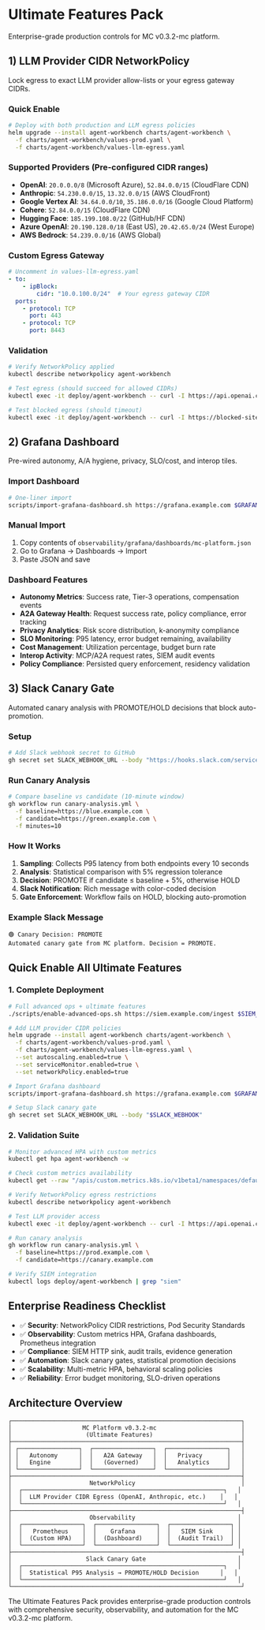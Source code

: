 # Ultimate Features Pack

Enterprise-grade production controls for MC v0.3.2-mc platform.

## 1) LLM Provider CIDR NetworkPolicy

Lock egress to exact LLM provider allow-lists or your egress gateway CIDRs.

### Quick Enable
```bash
# Deploy with both production and LLM egress policies
helm upgrade --install agent-workbench charts/agent-workbench \
  -f charts/agent-workbench/values-prod.yaml \
  -f charts/agent-workbench/values-llm-egress.yaml
```

### Supported Providers (Pre-configured CIDR ranges)
- **OpenAI**: `20.0.0.0/8` (Microsoft Azure), `52.84.0.0/15` (CloudFlare CDN)
- **Anthropic**: `54.230.0.0/15`, `13.32.0.0/15` (AWS CloudFront)
- **Google Vertex AI**: `34.64.0.0/10`, `35.186.0.0/16` (Google Cloud Platform)
- **Cohere**: `52.84.0.0/15` (CloudFlare CDN)
- **Hugging Face**: `185.199.108.0/22` (GitHub/HF CDN)
- **Azure OpenAI**: `20.190.128.0/18` (East US), `20.42.65.0/24` (West Europe)
- **AWS Bedrock**: `54.239.0.0/16` (AWS Global)

### Custom Egress Gateway
```yaml
# Uncomment in values-llm-egress.yaml
- to:
    - ipBlock:
        cidr: "10.0.100.0/24"  # Your egress gateway CIDR
  ports:
    - protocol: TCP
      port: 443
    - protocol: TCP
      port: 8443
```

### Validation
```bash
# Verify NetworkPolicy applied
kubectl describe networkpolicy agent-workbench

# Test egress (should succeed for allowed CIDRs)
kubectl exec -it deploy/agent-workbench -- curl -I https://api.openai.com

# Test blocked egress (should timeout)
kubectl exec -it deploy/agent-workbench -- curl -I https://blocked-site.com
```

## 2) Grafana Dashboard

Pre-wired autonomy, A/A hygiene, privacy, SLO/cost, and interop tiles.

### Import Dashboard
```bash
# One-liner import
scripts/import-grafana-dashboard.sh https://grafana.example.com $GRAFANA_TOKEN
```

### Manual Import
1. Copy contents of `observability/grafana/dashboards/mc-platform.json`
2. Go to Grafana → Dashboards → Import
3. Paste JSON and save

### Dashboard Features
- **Autonomy Metrics**: Success rate, Tier-3 operations, compensation events
- **A2A Gateway Health**: Request success rate, policy compliance, error tracking
- **Privacy Analytics**: Risk score distribution, k-anonymity compliance
- **SLO Monitoring**: P95 latency, error budget remaining, availability
- **Cost Management**: Utilization percentage, budget burn rate
- **Interop Activity**: MCP/A2A request rates, SIEM audit events
- **Policy Compliance**: Persisted query enforcement, residency validation

## 3) Slack Canary Gate

Automated canary analysis with PROMOTE/HOLD decisions that block auto-promotion.

### Setup
```bash
# Add Slack webhook secret to GitHub
gh secret set SLACK_WEBHOOK_URL --body "https://hooks.slack.com/services/YOUR/WEBHOOK/URL"
```

### Run Canary Analysis
```bash
# Compare baseline vs candidate (10-minute window)
gh workflow run canary-analysis.yml \
  -f baseline=https://blue.example.com \
  -f candidate=https://green.example.com \
  -f minutes=10
```

### How It Works
1. **Sampling**: Collects P95 latency from both endpoints every 10 seconds
2. **Analysis**: Statistical comparison with 5% regression tolerance
3. **Decision**: PROMOTE if candidate ≤ baseline + 5%, otherwise HOLD
4. **Slack Notification**: Rich message with color-coded decision
5. **Gate Enforcement**: Workflow fails on HOLD, blocking auto-promotion

### Example Slack Message
```
🟢 Canary Decision: PROMOTE
Automated canary gate from MC platform. Decision = PROMOTE.
```

## Quick Enable All Ultimate Features

### 1. Complete Deployment
```bash
# Full advanced ops + ultimate features
./scripts/enable-advanced-ops.sh https://siem.example.com/ingest $SIEM_TOKEN

# Add LLM provider CIDR policies
helm upgrade --install agent-workbench charts/agent-workbench \
  -f charts/agent-workbench/values-prod.yaml \
  -f charts/agent-workbench/values-llm-egress.yaml \
  --set autoscaling.enabled=true \
  --set serviceMonitor.enabled=true \
  --set networkPolicy.enabled=true

# Import Grafana dashboard
scripts/import-grafana-dashboard.sh https://grafana.example.com $GRAFANA_TOKEN

# Setup Slack canary gate
gh secret set SLACK_WEBHOOK_URL --body "$SLACK_WEBHOOK"
```

### 2. Validation Suite
```bash
# Monitor advanced HPA with custom metrics
kubectl get hpa agent-workbench -w

# Check custom metrics availability
kubectl get --raw "/apis/custom.metrics.k8s.io/v1beta1/namespaces/default/pods/*/mc_platform_requests_per_second"

# Verify NetworkPolicy egress restrictions
kubectl describe networkpolicy agent-workbench

# Test LLM provider access
kubectl exec -it deploy/agent-workbench -- curl -I https://api.openai.com

# Run canary analysis
gh workflow run canary-analysis.yml \
  -f baseline=https://prod.example.com \
  -f candidate=https://canary.example.com

# Verify SIEM integration
kubectl logs deploy/agent-workbench | grep "siem"
```

## Enterprise Readiness Checklist

- ✅ **Security**: NetworkPolicy CIDR restrictions, Pod Security Standards
- ✅ **Observability**: Custom metrics HPA, Grafana dashboards, Prometheus integration
- ✅ **Compliance**: SIEM HTTP sink, audit trails, evidence generation
- ✅ **Automation**: Slack canary gates, statistical promotion decisions
- ✅ **Scalability**: Multi-metric HPA, behavioral scaling policies
- ✅ **Reliability**: Error budget monitoring, SLO-driven operations

## Architecture Overview

```
┌─────────────────────────────────────────────────────────────────┐
│                    MC Platform v0.3.2-mc                        │
│                     (Ultimate Features)                         │
├─────────────────────────────────────────────────────────────────┤
│ ┌─────────────────┐  ┌─────────────────┐  ┌─────────────────┐   │
│ │   Autonomy      │  │   A2A Gateway   │  │   Privacy       │   │
│ │   Engine        │  │   (Governed)    │  │   Analytics     │   │
│ └─────────────────┘  └─────────────────┘  └─────────────────┘   │
├─────────────────────────────────────────────────────────────────┤
│                      NetworkPolicy                              │
│  ┌─────────────────────────────────────────────────────────┐   │
│  │  LLM Provider CIDR Egress (OpenAI, Anthropic, etc.)    │   │
│  └─────────────────────────────────────────────────────────┘   │
├─────────────────────────────────────────────────────────────────┤
│                      Observability                             │
│  ┌─────────────────┐  ┌─────────────────┐  ┌─────────────────┐ │
│  │   Prometheus    │  │    Grafana      │  │   SIEM Sink     │ │
│  │  (Custom HPA)   │  │  (Dashboard)    │  │  (Audit Trail)  │ │
│  └─────────────────┘  └─────────────────┘  └─────────────────┘ │
├─────────────────────────────────────────────────────────────────┤
│                     Slack Canary Gate                          │
│  ┌─────────────────────────────────────────────────────────┐   │
│  │  Statistical P95 Analysis → PROMOTE/HOLD Decision      │   │
│  └─────────────────────────────────────────────────────────┘   │
└─────────────────────────────────────────────────────────────────┘
```

The Ultimate Features Pack provides enterprise-grade production controls with comprehensive security, observability, and automation for the MC v0.3.2-mc platform.